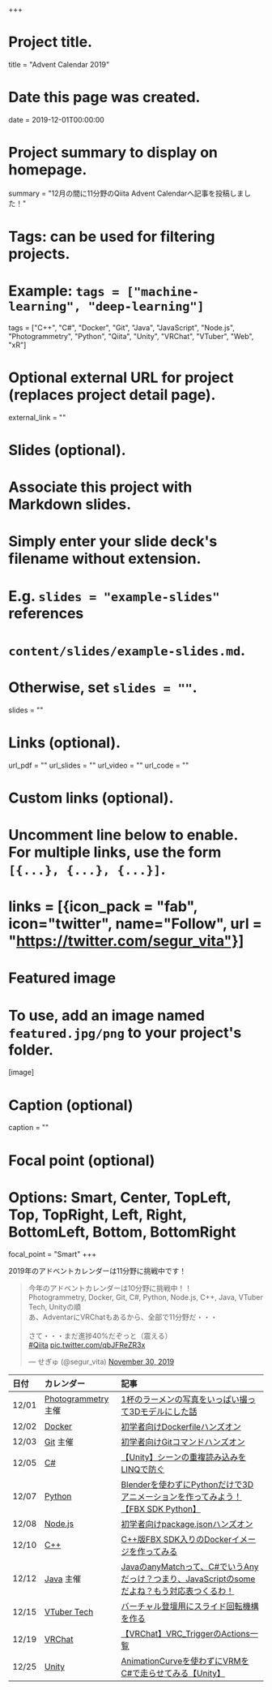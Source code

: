+++
# Project title.
title = "Advent Calendar 2019"

# Date this page was created.
date = 2019-12-01T00:00:00

# Project summary to display on homepage.
summary = "12月の間に11分野のQiita Advent Calendarへ記事を投稿しました！"

# Tags: can be used for filtering projects.
# Example: `tags = ["machine-learning", "deep-learning"]`
tags = ["C++", "C#", "Docker", "Git", "Java", "JavaScript", "Node.js", "Photogrammetry", "Python", "Qiita", "Unity", "VRChat", "VTuber", "Web", "xR"]

# Optional external URL for project (replaces project detail page).
external_link = ""

# Slides (optional).
#   Associate this project with Markdown slides.
#   Simply enter your slide deck's filename without extension.
#   E.g. `slides = "example-slides"` references 
#   `content/slides/example-slides.md`.
#   Otherwise, set `slides = ""`.
slides = ""

# Links (optional).
url_pdf = ""
url_slides = ""
url_video = ""
url_code = ""

# Custom links (optional).
#   Uncomment line below to enable. For multiple links, use the form `[{...}, {...}, {...}]`.
# links = [{icon_pack = "fab", icon="twitter", name="Follow", url = "https://twitter.com/segur_vita"}]

# Featured image
# To use, add an image named `featured.jpg/png` to your project's folder. 
[image]
  # Caption (optional)
  caption = ""

  # Focal point (optional)
  # Options: Smart, Center, TopLeft, Top, TopRight, Left, Right, BottomLeft, Bottom, BottomRight
  focal_point = "Smart"
+++



2019年のアドベントカレンダーは11分野に挑戦中です！


<blockquote class="twitter-tweet"><p lang="ja" dir="ltr">今年のアドベントカレンダーは10分野に挑戦中！！<br>Photogrammetry, Docker, Git, C#, Python, Node.js, C++, Java, VTuber Tech, Unityの順<br>あ、AdventarにVRChatもあるから、全部で11分野だ・・・<br><br>さて・・・まだ進捗40%だぞっと（震える）<br> <a href="https://twitter.com/hashtag/Qiita?src=hash&amp;ref_src=twsrc%5Etfw">#Qiita</a> <a href="https://t.co/qbJFReZR3x">pic.twitter.com/qbJFReZR3x</a></p>&mdash; せぎゅ (@segur_vita) <a href="https://twitter.com/segur_vita/status/1200682329364025347?ref_src=twsrc%5Etfw">November 30, 2019</a></blockquote> <script async src="https://platform.twitter.com/widgets.js" charset="utf-8"></script>

|日付|カレンダー|記事|
|:---|:---|:---|
|12/01|[Photogrammetry](https://qiita.com/advent-calendar/2019/photogrammetry) 主催|[1杯のラーメンの写真をいっぱい撮って3Dモデルにした話](https://qiita.com/segur/items/c859a13a22fe1cb58739)|
|12/02|[Docker](https://qiita.com/advent-calendar/2019/docker)|[初学者向けDockerfileハンズオン](https://qiita.com/segur/items/0c9270e0c48805c600fb)|
|12/03|[Git](https://qiita.com/advent-calendar/2019/git) 主催|[初学者向けGitコマンドハンズオン](https://qiita.com/segur/items/1fb600400230a037587d)|
|12/05|[C#](https://qiita.com/advent-calendar/2019/c-sharp-2)|[【Unity】シーンの重複読み込みをLINQで防ぐ](https://qiita.com/segur/items/b13045e6f3a9949e0503)|
|12/07|[Python](https://qiita.com/advent-calendar/2019/python)|[Blenderを使わずにPythonだけで3Dアニメーションを作ってみよう！【FBX SDK Python】](https://qiita.com/segur/items/e470e13196daa01093ee)|
|12/08|[Node.js](https://qiita.com/advent-calendar/2019/nodejs)|[初学者向けpackage.jsonハンズオン](https://qiita.com/segur/items/6eebb70ec2de03016dde)|
|12/10|[C++](https://qiita.com/advent-calendar/2019/cpp)|[C++版FBX SDK入りのDockerイメージを作ってみる](https://qiita.com/segur/items/9e20a1d29bf397f1f843)|
|12/12|[Java](https://qiita.com/advent-calendar/2019/java) 主催|[JavaのanyMatchって、C#でいうAnyだっけ？つまり、JavaScriptのsomeだよね？もう対応表つくるわ！](https://qiita.com/segur/items/89f1b60963c3e5333872)|
|12/15|[VTuber Tech](https://qiita.com/advent-calendar/2019/vtuber)|[バーチャル登壇用にスライド回転機構を作る](https://qiita.com/segur/items/edaad893d06f6e27eae7)|
|12/19|[VRChat](https://adventar.org/calendars/3950)|[【VRChat】VRC_TriggerのActions一覧](https://qiita.com/segur/items/a4520ef31ddaf9c18f87)|
|12/25|[Unity](https://qiita.com/advent-calendar/2019/unity)|[AnimationCurveを使わずにVRMをC#で走らせてみる【Unity】](https://qiita.com/segur/items/9da1dd179e4061d39e21)|
